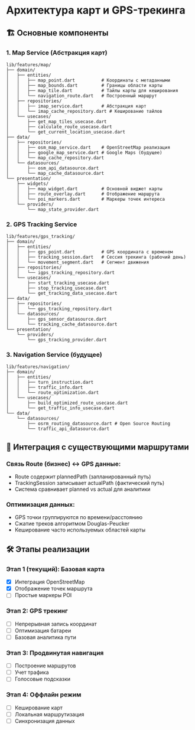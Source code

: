 # Архитектура карт и GPS-трекинга

## 🏗️ Основные компоненты

### 1. Map Service (Абстракция карт)
```
lib/features/map/
├── domain/
│   ├── entities/
│   │   ├── map_point.dart          # Координаты с метаданными
│   │   ├── map_bounds.dart         # Границы области карты
│   │   ├── map_tile.dart           # Тайлы карты для кеширования
│   │   └── navigation_route.dart   # Построенный маршрут
│   ├── repositories/
│   │   ├── imap_service.dart       # Абстракция карт
│   │   └── imap_cache_repository.dart # Кеширование тайлов
│   └── usecases/
│       ├── get_map_tiles_usecase.dart
│       ├── calculate_route_usecase.dart
│       └── get_current_location_usecase.dart
├── data/
│   ├── repositories/
│   │   ├── osm_map_service.dart    # OpenStreetMap реализация
│   │   ├── google_map_service.dart # Google Maps (будущее)
│   │   └── map_cache_repository.dart
│   └── datasources/
│       ├── osm_api_datasource.dart
│       └── map_cache_datasource.dart
└── presentation/
    ├── widgets/
    │   ├── map_widget.dart         # Основной виджет карты
    │   ├── route_overlay.dart      # Отображение маршрута
    │   └── poi_markers.dart        # Маркеры точек интереса
    └── providers/
        └── map_state_provider.dart
```

### 2. GPS Tracking Service
```
lib/features/gps_tracking/
├── domain/
│   ├── entities/
│   │   ├── gps_point.dart          # GPS координата с временем
│   │   ├── tracking_session.dart   # Сессия трекинга (рабочий день)
│   │   └── movement_segment.dart   # Сегмент движения
│   ├── repositories/
│   │   └── igps_tracking_repository.dart
│   └── usecases/
│       ├── start_tracking_usecase.dart
│       ├── stop_tracking_usecase.dart
│       └── get_tracking_data_usecase.dart
├── data/
│   ├── repositories/
│   │   └── gps_tracking_repository.dart
│   └── datasources/
│       ├── gps_sensor_datasource.dart
│       └── tracking_cache_datasource.dart
└── presentation/
    └── providers/
        └── gps_tracking_provider.dart
```

### 3. Navigation Service (будущее)
```
lib/features/navigation/
├── domain/
│   ├── entities/
│   │   ├── turn_instruction.dart
│   │   ├── traffic_info.dart
│   │   └── route_optimization.dart
│   └── usecases/
│       ├── build_optimized_route_usecase.dart
│       └── get_traffic_info_usecase.dart
└── data/
    └── datasources/
        ├── osrm_routing_datasource.dart # Open Source Routing
        └── traffic_api_datasource.dart
```

## 🔄 Интеграция с существующими маршрутами

### Связь Route (бизнес) ↔ GPS данные:
- Route содержит plannedPath (запланированный путь)
- TrackingSession записывает actualPath (фактический путь)
- Система сравнивает planned vs actual для аналитики

### Оптимизация данных:
- GPS точки группируются по времени/расстоянию
- Сжатие треков алгоритмом Douglas-Peucker
- Кеширование часто используемых областей карты

## 🛠️ Этапы реализации

### Этап 1 (текущий): Базовая карта
- [x] Интеграция OpenStreetMap
- [x] Отображение точек маршрута
- [ ] Простые маркеры POI

### Этап 2: GPS трекинг
- [ ] Непрерывная запись координат
- [ ] Оптимизация батареи
- [ ] Базовая аналитика пути

### Этап 3: Продвинутая навигация
- [ ] Построение маршрутов
- [ ] Учет трафика
- [ ] Голосовые подсказки

### Этап 4: Оффлайн режим
- [ ] Кеширование карт
- [ ] Локальная маршрутизация
- [ ] Синхронизация данных
